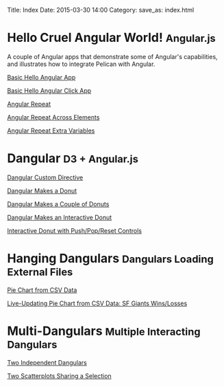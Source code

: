 Title: Index
Date: 2015-03-30 14:00
Category: 
save_as: index.html



<h1><b>Hello Cruel Angular World! <small>Angular.js</small></b></h1>

A couple of Angular apps that demonstrate some of Angular's capabilities,
and illustrates how to integrate Pelican with Angular.

<p>
<a href="hello1/">Basic Hello Angular App</a>
</p>

<p>
<a href="hello2/">Basic Hello Angular Click App</a>
</p>

<p>
<a href="hello3/">Angular Repeat</a>
</p>

<p>
<a href="hello4/">Angular Repeat Across Elements</a>
</p>

<p>
<a href="hello5/">Angular Repeat Extra Variables</a>
</p>



<h1><b>Dangular <small>D3 + Angular.js</small></b></h1>

<p>
<a href="dangular1/">Dangular Custom Directive</a>
</p>

<p>
<a href="dangular2/">Dangular Makes a Donut</a>
</p>

<p>
<a href="dangular3/">Dangular Makes a Couple of Donuts</a>
</p>

<p>
<a href="dangular4/">Dangular Makes an Interactive Donut</a>
</p>

<p>
<a href="dangular5/">Interactive Donut with Push/Pop/Reset Controls</a>
</p>



<h1><b>Hanging Dangulars <small>Dangulars Loading External Files</small></b></h1>

<p>
<a href="hang1/">Pie Chart from CSV Data</a>
</p>

<p>
<a href="hang2/">Live-Updating Pie Chart from CSV Data: SF Giants Wins/Losses</a>
</p>




<h1><b>Multi-Dangulars <small>Multiple Interacting Dangulars</small></b></h1>

<p>
<a href="multi1/">Two Independent Dangulars</a>
</p>

<p>
<a href="multi2/">Two Scatterplots Sharing a Selection</a>
</p>





